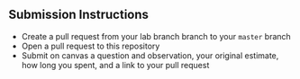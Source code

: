 ## Submission Instructions
* Create a pull request from your lab branch branch to your `master` branch
* Open a pull request to this repository
* Submit on canvas 
a question 
and observation,
your original estimate, 
how long you spent, 
and a link to your pull request
